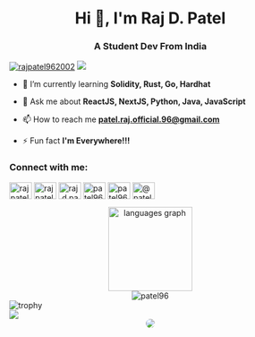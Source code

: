 <h1 align="center">Hi 👋, I'm Raj D. Patel</h1>
<h3 align="center">A Student Dev From India</h3>

<p align="left"> <a href="https://twitter.com/rajpatel962002" target="blank"><img src="https://img.shields.io/badge/Twitter-1DA1F2?style=for-the-badge&logo=twitter&logoColor=white" alt="rajpatel962002" /></a> <a href="mailto:patel.raj.official.96@gmail.com"><img src="https://img.shields.io/badge/Gmail-D14836?style=for-the-badge&logo=gmail&logoColor=white"></a> </p>

- 🌱 I’m currently learning **Solidity, Rust, Go, Hardhat**

- 💬 Ask me about **ReactJS, NextJS, Python, Java, JavaScript**

- 📫 How to reach me **patel.raj.official.96@gmail.com**

- ⚡ Fun fact **I'm Everywhere!!!**

<h3 align="left">Connect with me:</h3>
<p align="left">
<a href="https://twitter.com/rajpatel962002" target="blank"><img align="center" src="https://raw.githubusercontent.com/rahuldkjain/github-profile-readme-generator/master/src/images/icons/Social/twitter.svg" alt="rajpatel962002" height="30" width="40" /></a>
<a href="https://linkedin.com/in/raj patel" target="blank"><img align="center" src="https://raw.githubusercontent.com/rahuldkjain/github-profile-readme-generator/master/src/images/icons/Social/linked-in-alt.svg" alt="raj patel" height="30" width="40" /></a>
<a href="https://instagram.com/raj.d.patel.96" target="blank"><img align="center" src="https://raw.githubusercontent.com/rahuldkjain/github-profile-readme-generator/master/src/images/icons/Social/instagram.svg" alt="raj.d.patel.96" height="30" width="40" /></a>
<a href="https://www.youtube.com/@patel-96" target="blank"><img align="center" src="https://raw.githubusercontent.com/rahuldkjain/github-profile-readme-generator/master/src/images/icons/Social/youtube.svg" alt="patel96" height="30" width="40" /></a>
<a href="https://www.hackerrank.com/patel96" target="blank"><img align="center" src="https://raw.githubusercontent.com/rahuldkjain/github-profile-readme-generator/master/src/images/icons/Social/hackerrank.svg" alt="patel96" height="30" width="40" /></a>
<a href="https://www.hackerearth.com/@patel-96" target="blank"><img align="center" src="https://raw.githubusercontent.com/rahuldkjain/github-profile-readme-generator/master/src/images/icons/Social/hackerearth.svg" alt="@patel-96" height="30" width="40" /></a>
</p>

<div align="center" style={{"padding: 20px;"}}>
<img src="https://github-readme-stats.vercel.app/api/top-langs?username=PATEL96&locale=en&hide_title=false&layout=compact&card_width=320&langs_count=5&theme=neon&hide_border=false" height="150" alt="languages graph"  />
</div>


<div align="center">
  <img align="center" src="https://github-readme-stats.vercel.app/api?username=patel96&show_icons=true&locale=en&theme=neon" alt="patel96" />
</div>

<div>
  <img align="center" src="https://github-profile-trophy.vercel.app/?username=PATEL96" alt="trophy" />
</div>

<div>
  <image align="center" src="https://github.com/PATEL96/PATEL96/blob/output/github-contribution-grid-snake.gif" />
</div>

<div align="center">
  <img src="https://profile-counter.glitch.me/PATEL96/count.svg?" style="border-radius: 10px;" />
</div>
